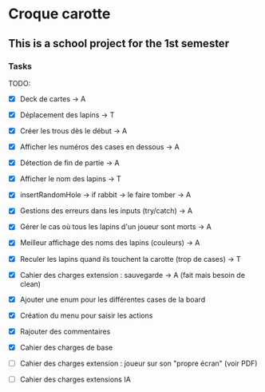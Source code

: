 # Croque carotte

## This is a school project for the 1st semester


### Tasks

TODO:
- [X] Deck de cartes -> A
- [X] Déplacement des lapins -> T
- [X] Créer les trous dès le début -> A
- [X] Afficher les numéros des cases en dessous -> A
- [X] Détection de fin de partie -> A
- [X] Afficher le nom des lapins -> T
- [X] insertRandomHole -> if rabbit -> le faire tomber -> A
- [X] Gestions des erreurs dans les inputs (try/catch) -> A
- [X] Gérer le cas où tous les lapins d'un joueur sont morts -> A
- [X] Meilleur affichage des noms des lapins (couleurs) -> A
- [X] Reculer les lapins quand ils touchent la carotte (trop de cases) -> T
- [X] Cahier des charges extension : sauvegarde -> A (fait mais besoin de clean)
- [X] Ajouter une enum pour les différentes cases de la board
- [X] Création du menu pour saisir les actions
- [X] Rajouter des commentaires
- [X] Cahier des charges de base

- [ ] Cahier des charges extension : joueur sur son "propre écran" (voir PDF)
- [ ] Cahier des charges extensions IA

